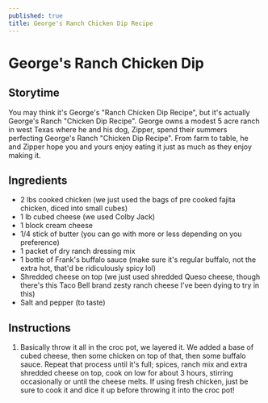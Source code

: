 ```yaml
---
published: true
title: George's Ranch Chicken Dip Recipe
---
```


# George's Ranch Chicken Dip

## Storytime
You may think it's George's "Ranch Chicken Dip Recipe", but it's actually George's Ranch "Chicken Dip Recipe". George owns a modest 5 acre ranch in west Texas where he and his dog, Zipper, spend their summers perfecting George's Ranch "Chicken Dip Recipe". From farm to table, he and Zipper hope you and yours enjoy eating it just as much as they enjoy making it.

## Ingredients
- 2 lbs cooked chicken (we just used the bags of pre cooked fajita chicken, diced into small cubes)
- 1 lb cubed cheese (we used Colby Jack)
- 1 block cream cheese
- 1/4 stick of butter (you can go with more or less depending on you preference)
- 1 packet of dry ranch dressing mix
- 1 bottle of Frank's buffalo sauce (make sure it's regular buffalo, not the extra hot, that'd be ridiculously spicy lol)
- Shredded cheese on top (we just used shredded Queso cheese, though there's this Taco Bell brand zesty ranch cheese I've been dying to try in this)
- Salt and pepper (to taste)

## Instructions
1. Basically throw it all in the croc pot, we layered it. We added a base of cubed cheese, then some chicken on top of that, then some buffalo sauce. Repeat that process until it's full; spices, ranch mix and extra shredded cheese on top, cook on low for about 3 hours, stirring occasionally or until the cheese melts. If using fresh chicken, just be sure to cook it and dice it up before throwing it into the croc pot!
